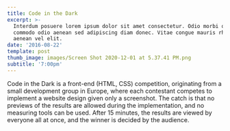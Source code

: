 ```yaml
---
title: Code in the Dark
excerpt: >-
  Interdum posuere lorem ipsum dolor sit amet consectetur. Odio morbi quis
  commodo odio aenean sed adipiscing diam donec. Vitae congue mauris rhoncus
  aenean vel elit.
date: '2016-08-22'
template: post
thumb_image: images/Screen Shot 2020-12-01 at 5.37.41 PM.png
subtitle: '7:00pm'
---
```

Code in the Dark is a front-end (HTML, CSS) competition, originating from a small development group in Europe, where each contestant competes to implement a website design given only a screenshot. The catch is that no previews of the results are allowed during the implementation, and no measuring tools can be used. After 15 minutes, the results are viewed by everyone all at once, and the winner is decided by the audience.